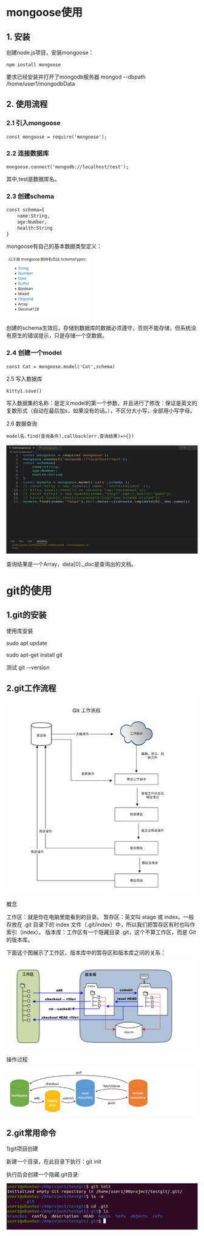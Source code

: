# mongoose使用

## 1. 安装

创建node.js项目，安装mongoose：

```
npm install mongoose
```

要求已经安装并打开了mongodb服务器   mongod --dbpath /home/user1/mongodbData

## 2. 使用流程

### 2.1 引入mongoose

```
const mongoose = require('mongoose'); 
```

### 2.2 连接数据库

```
mongoose.connect('mongodb://localhost/test');
```

其中,test是数据库名。

### 2.3 创建schema

```
const schema={
    name:String,
    age:Number,
    health:String
}
```

mongoose有自己的基本数据类型定义：

<img src="image-20211124163554328.png" alt="image-20211124163554328" style="zoom:50%;" />

创建的schema生效后，存储到数据库的数据必须遵守，否则不能存储，但系统没有原生的错误提示，只是存储一个空数据。

### 2.4 创建一个model

```
const Cat = mongoose.model('Cat',schema)
```

2.5 写入数据库

```
kitty1.save()
```

写入数据集的名称：是定义model的第一个参数，并且进行了修改：保证是英文的复数形式（自动在最后加s，如果没有的话。），不区分大小写，全部用小写字母。

2.6 数据查询

```
model名.find(查询条件),callback(err,查询结果)=>{})
```

<img src="image-20211124164808020.png" alt="image-20211124164808020" style="zoom:50%;" />

查询结果是一个Array，data[0]._doc是查询出的文档。

# git的使用

## 1.git的安装

使用库安装



sudo apt update

sudo apt-get install git

测试  git --version

## 2.git工作流程

![image-20211124172550609](image-20211124172550609.png)

概念

工作区：就是你在电脑里能看到的目录。
暂存区：英文叫 stage 或 index。一般存放在 .git 目录下的 index 文件（.git/index）中，所以我们把暂存区有时也叫作索引（index）。
版本库：工作区有一个隐藏目录 .git，这个不算工作区，而是 Git 的版本库。

下面这个图展示了工作区、版本库中的暂存区和版本库之间的关系：

![image-20211128161716825](image-20211128161716825.png)

操作过程

![image-20211128161636110](image-20211128161636110.png)

## 2.git常用命令

1)git项目创建

新建一个目录，在此目录下执行：git init

执行后会创建一个隐藏.git目录:

![image-20211124173056755](image-20211124173056755.png)





